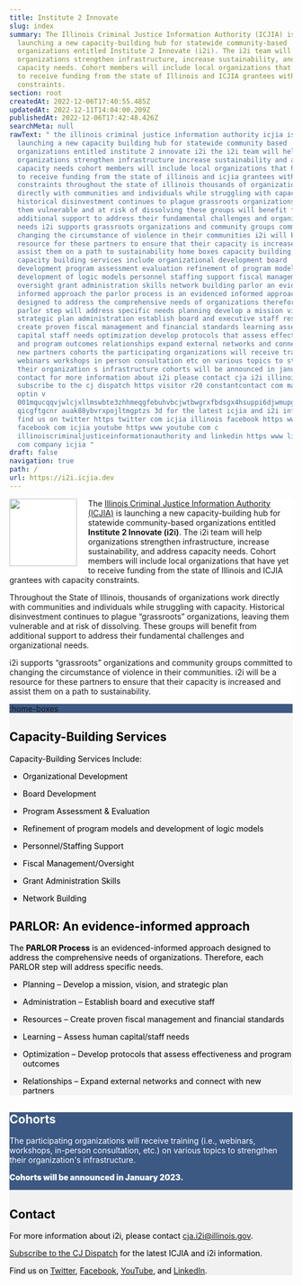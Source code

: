 ```yaml
---
title: Institute 2 Innovate
slug: index
summary: The Illinois Criminal Justice Information Authority (ICJIA) is
  launching a new capacity-building hub for statewide community-based
  organizations entitled Institute 2 Innovate (i2i). The i2i team will help
  organizations strengthen infrastructure, increase sustainability, and address
  capacity needs. Cohort members will include local organizations that have yet
  to receive funding from the state of Illinois and ICJIA grantees with capacity
  constraints.
section: root
createdAt: 2022-12-06T17:40:55.485Z
updatedAt: 2022-12-11T14:04:00.209Z
publishedAt: 2022-12-06T17:42:48.426Z
searchMeta: null
rawText: " the illinois criminal justice information authority icjia is
  launching a new capacity building hub for statewide community based
  organizations entitled institute 2 innovate i2i the i2i team will help
  organizations strengthen infrastructure increase sustainability and address
  capacity needs cohort members will include local organizations that have yet
  to receive funding from the state of illinois and icjia grantees with capacity
  constraints throughout the state of illinois thousands of organizations work
  directly with communities and individuals while struggling with capacity
  historical disinvestment continues to plague grassroots organizations leaving
  them vulnerable and at risk of dissolving these groups will benefit from
  additional support to address their fundamental challenges and organizational
  needs i2i supports grassroots organizations and community groups committed to
  changing the circumstance of violence in their communities i2i will be a
  resource for these partners to ensure that their capacity is increased and
  assist them on a path to sustainability home boxes capacity building services
  capacity building services include organizational development board
  development program assessment evaluation refinement of program models and
  development of logic models personnel staffing support fiscal management
  oversight grant administration skills network building parlor an evidence
  informed approach the parlor process is an evidenced informed approach
  designed to address the comprehensive needs of organizations therefore each
  parlor step will address specific needs planning develop a mission vision and
  strategic plan administration establish board and executive staff resources
  create proven fiscal management and financial standards learning assess human
  capital staff needs optimization develop protocols that assess effectiveness
  and program outcomes relationships expand external networks and connect with
  new partners cohorts the participating organizations will receive training i e
  webinars workshops in person consultation etc on various topics to strengthen
  their organization s infrastructure cohorts will be announced in january 2023
  contact for more information about i2i please contact cja i2i illinois gov
  subscribe to the cj dispatch https visitor r20 constantcontact com manage
  optin v
  001mqucqqvjwlcjxllmswbte3zhhmeqgfebuhvbcjwtbwgrxfbdsgx4hsuppi6djwmupgbljtlxff\
  qicgftgcnr auak88ybvrxpojltmgptzs 3d for the latest icjia and i2i information
  find us on twitter https twitter com icjia illinois facebook https www
  facebook com icjia youtube https www youtube com c
  illinoiscriminaljusticeinformationauthority and linkedin https www linkedin
  com company icjia "
draft: false
navigation: true
path: /
url: https://i2i.icjia.dev
---
```


<div style="background: #fff" class="mt-12 mb-12 px-12" id="about" >

<img src="https://agency.icjia-api.cloud/uploads/i2i_logo_text_small_6ff6ea89a9.png" style="float: left; padding-right: 20px; padding-bottom: 10px;" width="120">

The [Illinois Criminal Justice Information Authority (ICJIA)](/) is launching a new capacity-building hub for statewide community-based organizations entitled **Institute 2 Innovate (i2i)**. The i2i team will help organizations strengthen infrastructure, increase sustainability, and address capacity needs. Cohort members will include local organizations that have yet to receive funding from the state of Illinois and ICJIA grantees with capacity constraints.

Throughout the State of Illinois, thousands of organizations work directly with communities and individuals while struggling with capacity. Historical disinvestment continues to plague “grassroots” organizations, leaving them vulnerable and at risk of dissolving. These groups will benefit from additional support to address their fundamental challenges and organizational needs.

i2i supports “grassroots” organizations and community groups committed to changing the circumstance of violence in their communities. i2i will be a resource for these partners to ensure that their capacity is increased and assist them on a path to sustainability.

</div>


<div style="background: #3C5984" class="text-center">

:home-boxes

</div>



<div  style="margin-top: -15px; background: #f4f4f4 !important; color: #000!important; border-top: 1px solid #ddd;" class="py-3" id="services">

<div class="v-container v-container--fluid">

<div class="v-row">

<div class="v-col-md-6 v-col-12">

## Capacity-Building Services

Capacity-Building Services Include:

- Organizational Development

- Board Development

- Program Assessment & Evaluation

- Refinement of program models and development of logic models

- Personnel/Staffing Support

- Fiscal Management/Oversight

- Grant Administration Skills

- Network Building

</div>

<div class="v-col-md-6 v-col-12">

## PARLOR: An evidence-informed approach

The **PARLOR Process** is an evidenced-informed approach designed to address the comprehensive needs of organizations. Therefore, each PARLOR step will address specific needs.

- Planning – Develop a mission, vision, and strategic plan

- Administration – Establish board and executive staff

- Resources – Create proven fiscal management and financial standards

- Learning – Assess human capital/staff needs

- Optimization – Develop protocols that assess effectiveness and program outcomes

- Relationships – Expand external networks and connect with new partners

</div>

</div>

</div>

</div>

<div style="background: #3C5984" class="text-left">

<div class="v-container v-container--fluid">

<div class="v-row">

<div class="v-col-12">

<h2 style="color: #fff" id="cohorts">Cohorts </h2>

<p style="color: #fff">The participating organizations will receive training (i.e., webinars, workshops, in-person consultation, etc.) on various topics to strengthen their organization's infrastructure.</p>

<p style="color: #fff; font-weight: 900">Cohorts will be announced in January 2023.</p

</div>

</div>

</div>

</div>

<div  style="background: #f1f1f1 !important; color: #000!important; border-top: 1px solid #ddd;" class="py-12" id="contact-info">

<div class="v-container v-container--fluid">

<div class="v-row">

<div class="v-col-12">

## Contact

For more information about i2i, please contact cja.i2i@illinois.gov.

[Subscribe to the CJ Dispatch](https://visitor.r20.constantcontact.com/manage/optin?v=001MqUcqqvjwLCJXlLMSWbTe3zHHmEQgFeBuHvBcJWTbwgrxFbDSGx4HSUPpI6DJWMUPgbljtLxffqIcGFTgCnr-auak88ybvRxpoJlTMGPtZs%3D) for the latest ICJIA and i2i information.

Find us on [Twitter](https://twitter.com/ICJIA_Illinois), [Facebook](https://www.facebook.com/ICJIA/), [YouTube](https://www.youtube.com/c/illinoiscriminaljusticeinformationauthority), and [LinkedIn](https://www.linkedin.com/company/icjia/).

</div>

</div>

</div>
